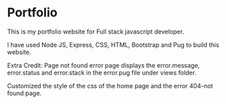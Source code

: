 # Portfolio

This is my portfolio website for Full stack javascript developer.

I have used Node JS, Express, CSS, HTML, Bootstrap and Pug to build this website.

Extra Credit:
Page not found error page displays the error.message, error.status and error.stack in the error.pug file under views folder.

Customized the style of the css of the home page and the error 404-not found page.


